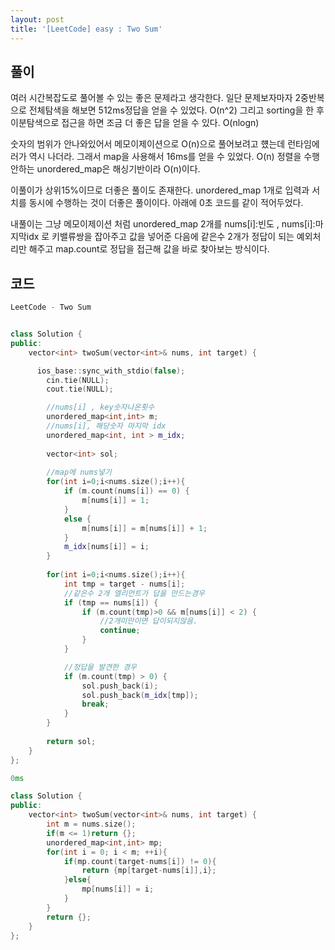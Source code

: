 ```yaml
---
layout: post
title: '[LeetCode] easy : Two Sum'
---
```


## 풀이

여러 시간복잡도로 풀어볼 수 있는 좋은 문제라고 생각한다.
일단 문제보자마자 2중반복으로 전체탐색을 해보면 512ms정답을 얻을 수 있었다. O(n^2)
그리고 sorting을 한 후 이분탐색으로 접근을 하면 조금 더 좋은 답을 얻을 수 있다. O(nlogn)

숫자의 범위가 안나와있어서 메모이제이션으로 O(n)으로 풀어보려고 헀는데 런타임에러가 역시 나더라.
그래서 map을 사용해서 16ms를 얻을 수 있었다. O(n)
정렬을 수행안하는 unordered_map은 해싱기반이라 O(n)이다.

이풀이가 상위15%이므로 더좋은 풀이도 존재한다.
unordered_map 1개로 입력과 서치를 동시에 수행하는 것이 더좋은 풀이이다.
아래에 0초 코드를 같이 적어두었다.

내풀이는 그냥 메모이제이션 처럼
unordered_map 2개를  nums[i]:빈도 , nums[i]:마지막idx 로 키밸류쌍을 잡아주고 값을 넣어준 다음에 
같은수 2개가 정답이 되는 예외처리만 해주고 map.count로 정답을 접근해 값을 바로 찾아보는 방식이다.


## 코드

```cpp
LeetCode - Two Sum


class Solution {
public:
    vector<int> twoSum(vector<int>& nums, int target) {

      ios_base::sync_with_stdio(false);
	    cin.tie(NULL);
	    cout.tie(NULL);

        //nums[i] , key숫자나온횟수
        unordered_map<int,int> m;
        //nums[i], 해당숫자 마지막 idx
        unordered_map<int, int > m_idx;
        
        vector<int> sol;
        
        //map에 nums넣기
        for(int i=0;i<nums.size();i++){
            if (m.count(nums[i]) == 0) {
			    m[nums[i]] = 1;
		    }
		    else {
			    m[nums[i]] = m[nums[i]] + 1;
		    }
		    m_idx[nums[i]] = i;
        }   
        
        for(int i=0;i<nums.size();i++){
            int tmp = target - nums[i];
		    //같은수 2개 엘리먼트가 답을 만드는경우
		    if (tmp == nums[i]) {
			    if (m.count(tmp)>0 && m[nums[i]] < 2) {
				    //2개미만이면 답이되지않음.
				    continue;
			    }
		    }

		    //정답을 발견한 경우
		    if (m.count(tmp) > 0) {
			    sol.push_back(i);
			    sol.push_back(m_idx[tmp]);
                break;
		    }
        }
        
        return sol;
    }
};
```


```cpp
0ms 

class Solution {
public:
    vector<int> twoSum(vector<int>& nums, int target) {
        int m = nums.size();
        if(m <= 1)return {};
        unordered_map<int,int> mp;
        for(int i = 0; i < m; ++i){
            if(mp.count(target-nums[i]) != 0){
                return {mp[target-nums[i]],i};
            }else{
                mp[nums[i]] = i;
            }
        }
        return {};
    }
};
```
